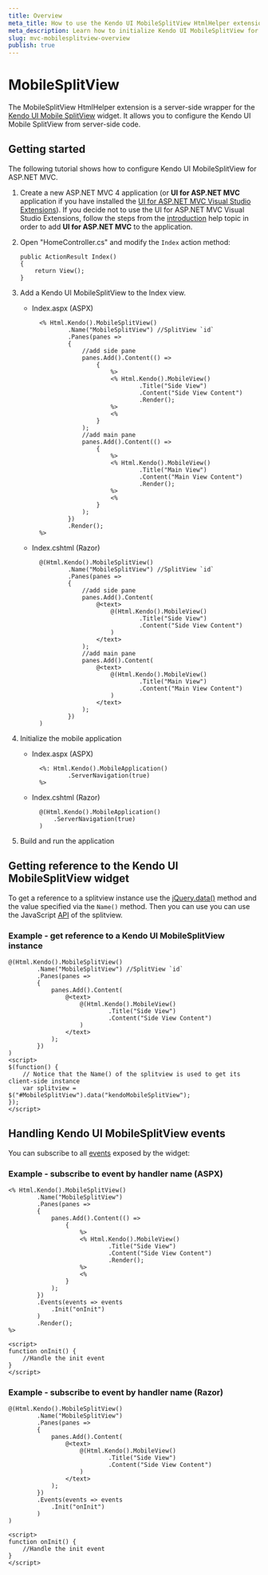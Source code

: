 ```yaml
---
title: Overview
meta_title: How to use the Kendo UI MobileSplitView HtmlHelper extension, server-side ASP.NET MVC wrapper for Kendo UI Mobile SplitView widget
meta_description: Learn how to initialize Kendo UI MobileSplitView for ASP.NET MVC, handle Kendo UI MobileSplitView Events, access an existing splitview with MobileSplitView HtmlHelper extension documentation.
slug: mvc-mobilesplitview-overview
publish: true
---
```


# MobileSplitView

The MobileSplitView HtmlHelper extension is a server-side wrapper for the [Kendo UI Mobile SplitView](http://docs.kendoui.com/api/mobile/splitview) widget. It allows you to configure the Kendo UI Mobile SplitView
from server-side code.

## Getting started

The following tutorial shows how to configure Kendo UI MobileSplitView for ASP.NET MVC.

1.  Create a new ASP.NET MVC 4 application (or **UI for ASP.NET MVC** application if you have installed the [UI for ASP.NET MVC Visual Studio Extensions](/getting-started/using-kendo-with/aspnet-mvc/introduction#kendo-ui-for-asp.net-mvc-visual-studio-extensions)).
If you decide not to use the UI for ASP.NET MVC Visual Studio Extensions, follow the steps from the [introduction](/getting-started/using-kendo-with/aspnet-mvc/introduction) help topic in order
to add **UI for ASP.NET MVC** to the application.
1.  Open "HomeController.cs" and modify the `Index` action method:

        public ActionResult Index()
        {
            return View();
        }

1. Add a Kendo UI MobileSplitView to the Index view.
    - Index.aspx (ASPX)

            <% Html.Kendo().MobileSplitView()
                    .Name("MobileSplitView") //SplitView `id`
                    .Panes(panes =>
                    {
                        //add side pane
                        panes.Add().Content(() =>
                            {
                                %>
                                <% Html.Kendo().MobileView()
                                        .Title("Side View")
                                        .Content("Side View Content")
                                        .Render();
                                %>
                                <%
                            }
                        );
                        //add main pane
                        panes.Add().Content(() =>
                            {
                                %>
                                <% Html.Kendo().MobileView()
                                        .Title("Main View")
                                        .Content("Main View Content")
                                        .Render();
                                %>
                                <%
                            }
                        );
                    })
                    .Render();
            %>

    - Index.cshtml (Razor)

            @(Html.Kendo().MobileSplitView()
                    .Name("MobileSplitView") //SplitView `id`
                    .Panes(panes =>
                    {
                        //add side pane
                        panes.Add().Content(
                            @<text>
                                @(Html.Kendo().MobileView()
                                        .Title("Side View")
                                        .Content("Side View Content")
                                )
                            </text>
                        );
                        //add main pane
                        panes.Add().Content(
                            @<text>
                                @(Html.Kendo().MobileView()
                                        .Title("Main View")
                                        .Content("Main View Content")
                                )
                            </text>
                        );
                    })
            )

1. Initialize the mobile application
    - Index.aspx (ASPX)

            <%: Html.Kendo().MobileApplication()
                    .ServerNavigation(true)
            %>

    - Index.cshtml (Razor)

            @(Html.Kendo().MobileApplication()
                .ServerNavigation(true)
            )

1. Build and run the application

## Getting reference to the Kendo UI MobileSplitView widget

To get a reference to a splitview instance use the [jQuery.data()](http://api.jquery.com/jQuery.data/) method and the value specified via the `Name()` method.
Then you can use you can use the JavaScript [API](/api/mobile/splitview#methods) of the splitview.

### Example - get reference to a Kendo UI MobileSplitView instance

    @(Html.Kendo().MobileSplitView()
            .Name("MobileSplitView") //SplitView `id`
            .Panes(panes =>
            {
                panes.Add().Content(
                    @<text>
                        @(Html.Kendo().MobileView()
                                .Title("Side View")
                                .Content("Side View Content")
                        )
                    </text>
                );
            })
    )
    <script>
    $(function() {
        // Notice that the Name() of the splitview is used to get its client-side instance
        var splitview = $("#MobileSplitView").data("kendoMobileSplitView");
    });
    </script>


## Handling Kendo UI MobileSplitView events

You can subscribe to all [events](/api/mobile/splitview#events) exposed by the widget:

### Example - subscribe to event by handler name (ASPX)

    <% Html.Kendo().MobileSplitView()
            .Name("MobileSplitView")
            .Panes(panes =>
            {
                panes.Add().Content(() =>
                    {
                        %>
                        <% Html.Kendo().MobileView()
                                .Title("Side View")
                                .Content("Side View Content")
                                .Render();
                        %>
                        <%
                    }
                );
            })
            .Events(events => events
                .Init("onInit")
            )
            .Render();
    %>

    <script>
    function onInit() {
        //Handle the init event
    }
    </script>


### Example - subscribe to event by handler name (Razor)

    @(Html.Kendo().MobileSplitView()
            .Name("MobileSplitView")
            .Panes(panes =>
            {
                panes.Add().Content(
                    @<text>
                        @(Html.Kendo().MobileView()
                                .Title("Side View")
                                .Content("Side View Content")
                        )
                    </text>
                );
            })
            .Events(events => events
                .Init("onInit")
            )
    )

    <script>
    function onInit() {
        //Handle the init event
    }
    </script>
